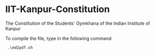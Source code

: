 # IIT-Kanpur-Constitution
The Constitution of the Students' Gymkhana of the Indian Institute of Kanpur

To compile the file, type in the following command
```
 .\md2pdf.sh
```
